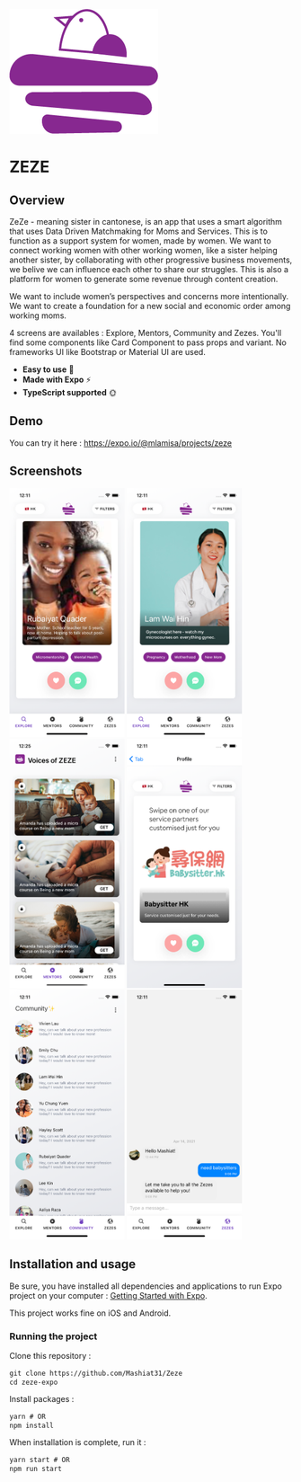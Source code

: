 ![ZEZE](./assets/images/opaque.png "ZEZE")

# ZEZE


## Overview

ZeZe - meaning sister in cantonese, is an app that uses a smart algorithm that uses Data Driven Matchmaking for Moms and Services.
This is to function as a support system for women, made by women. We want to connect working women with other working women, like a sister helping another sister, by collaborating with other progressive business movements, we belive we can influence each other to share our struggles. This is also a platform for women to generate some revenue through content creation.

We want to include women’s perspectives and concerns more intentionally. We want to create a foundation for a new social and economic order among working moms.


 4 screens are availables : Explore, Mentors, Community and Zezes. You'll find some components like Card Component to pass props and variant. No frameworks UI like Bootstrap or Material UI are used.

- **Easy to use** 🤘
- **Made with Expo** ⚡
- **TypeScript supported** 🌞



## Demo

You can try it here : https://expo.io/@mlamisa/projects/zeze

## Screenshots

<img
width="205"
alt="Capture 1"
src="./assets/images/1.png">
<img
width="205"
alt="Capture 2"
src="./assets/images/2.png">
<img
width="205"
alt="Capture 3"
src="./assets/images/3.png">
<img
width="205"
alt="Capture 4"
src="./assets/images/Group 4.png">
<img
width="205"
alt="Capture 4"
src="./assets/images/chat.png">
<img
width="205"
alt="Capture 4"
src="./assets/images/chat2.png">


## Installation and usage

Be sure, you have installed all dependencies and applications to run Expo project on your computer : [Getting Started with Expo](https://docs.expo.io/get-started/installation/).

This project works fine on iOS and Android.


### Running the project

Clone this repository :

```
git clone https://github.com/Mashiat31/Zeze
cd zeze-expo
```

Install packages :

```shell
yarn # OR
npm install
```

When installation is complete, run it :

```shell
yarn start # OR
npm run start
```




